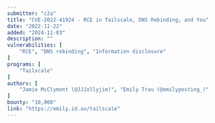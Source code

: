 ```yaml
---
submitter: "c2a"
title: "CVE-2022-41924 - RCE in Tailscale, DNS Rebinding, and You"
date: "2022-11-22"
added: "2024-11-03"
description: ""
vulnerabilities: [
    "RCE", "DNS rebinding", "Information disclosure"
]
programs: [
    "Tailscale"
]
authors: [
    "Jamie McClymont (@JJJollyjim)", "Emily Trau (@emilyposting_)"
]
bounty: "10,000"
link: "https://emily.id.au/tailscale"
---
```




